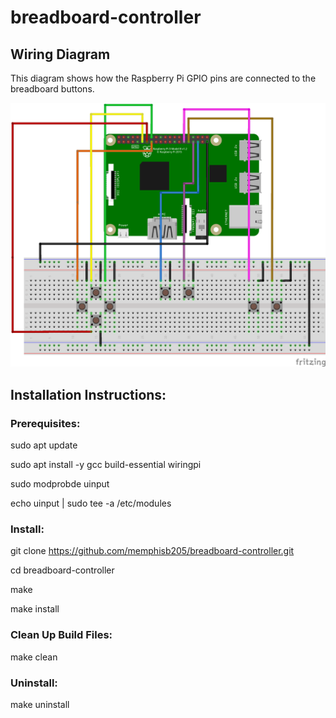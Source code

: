 # breadboard-controller

## Wiring Diagram

This diagram shows how the Raspberry Pi GPIO pins are connected to the breadboard buttons.

![Wiring Diagram](wiring_diagram.png)

## Installation Instructions:

### Prerequisites:
sudo apt update

sudo apt install -y gcc build-essential wiringpi

sudo modprobde uinput

echo uinput | sudo tee -a /etc/modules


### Install:
git clone https://github.com/memphisb205/breadboard-controller.git

cd breadboard-controller

make

make install


### Clean Up Build Files:
make clean


### Uninstall:
make uninstall


